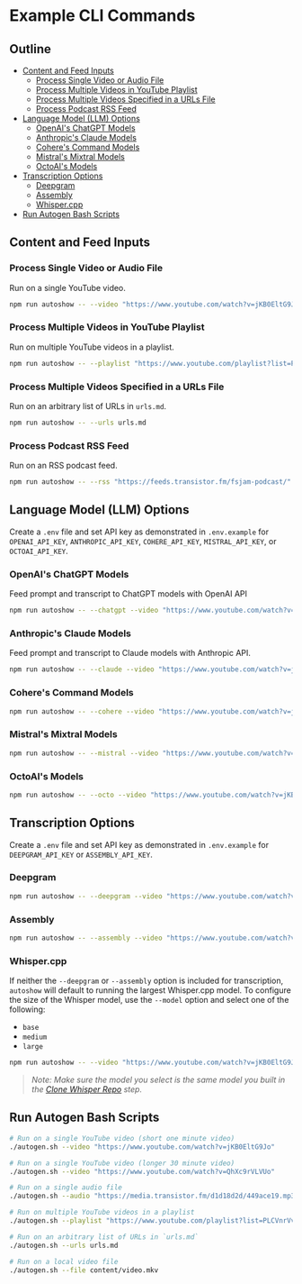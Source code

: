 # Example CLI Commands

## Outline

- [Content and Feed Inputs](#content-and-feed-inputs)
  - [Process Single Video or Audio File](#process-single-video-or-audio-file)
  - [Process Multiple Videos in YouTube Playlist](#process-multiple-videos-in-youtube-playlist)
  - [Process Multiple Videos Specified in a URLs File](#process-multiple-videos-specified-in-a-urls-file)
  - [Process Podcast RSS Feed](#process-podcast-rss-feed)
- [Language Model (LLM) Options](#language-model-llm-options)
  - [OpenAI's ChatGPT Models](#openais-chatgpt-models)
  - [Anthropic's Claude Models](#anthropics-claude-models)
  - [Cohere's Command Models](#coheres-command-models)
  - [Mistral's Mixtral Models](#mistrals-mixtral-models)
  - [OctoAI's Models](#octoais-models)
- [Transcription Options](#transcription-options)
  - [Deepgram](#deepgram)
  - [Assembly](#assembly)
  - [Whisper.cpp](#whispercpp)
- [Run Autogen Bash Scripts](#run-autogen-bash-scripts)

## Content and Feed Inputs

### Process Single Video or Audio File

Run on a single YouTube video.

```bash
npm run autoshow -- --video "https://www.youtube.com/watch?v=jKB0EltG9Jo"
```

### Process Multiple Videos in YouTube Playlist

Run on multiple YouTube videos in a playlist.

```bash
npm run autoshow -- --playlist "https://www.youtube.com/playlist?list=PLCVnrVv4KhXMh4DQBigyvHSRTf2CSj129"
```

### Process Multiple Videos Specified in a URLs File

Run on an arbitrary list of URLs in `urls.md`.

```bash
npm run autoshow -- --urls urls.md
```

### Process Podcast RSS Feed

Run on an RSS podcast feed.

```bash
npm run autoshow -- --rss "https://feeds.transistor.fm/fsjam-podcast/"
```

## Language Model (LLM) Options

Create a `.env` file and set API key as demonstrated in `.env.example` for `OPENAI_API_KEY`, `ANTHROPIC_API_KEY`, `COHERE_API_KEY`, `MISTRAL_API_KEY`, or `OCTOAI_API_KEY`.

### OpenAI's ChatGPT Models

Feed prompt and transcript to ChatGPT models with OpenAI API

```bash
npm run autoshow -- --chatgpt --video "https://www.youtube.com/watch?v=jKB0EltG9Jo"
```

### Anthropic's Claude Models

Feed prompt and transcript to Claude models with Anthropic API.

```bash
npm run autoshow -- --claude --video "https://www.youtube.com/watch?v=jKB0EltG9Jo"
```

### Cohere's Command Models

```bash
npm run autoshow -- --cohere --video "https://www.youtube.com/watch?v=jKB0EltG9Jo"
```

### Mistral's Mixtral Models

```bash
npm run autoshow -- --mistral --video "https://www.youtube.com/watch?v=jKB0EltG9Jo"
```

### OctoAI's Models

```bash
npm run autoshow -- --octo --video "https://www.youtube.com/watch?v=jKB0EltG9Jo"
```

## Transcription Options

Create a `.env` file and set API key as demonstrated in `.env.example` for `DEEPGRAM_API_KEY` or `ASSEMBLY_API_KEY`.

### Deepgram

```bash
npm run autoshow -- --deepgram --video "https://www.youtube.com/watch?v=jKB0EltG9Jo"
```

### Assembly

```bash
npm run autoshow -- --assembly --video "https://www.youtube.com/watch?v=jKB0EltG9Jo"
```

### Whisper.cpp

If neither the `--deepgram` or `--assembly` option is included for transcription, `autoshow` will default to running the largest Whisper.cpp model. To configure the size of the Whisper model, use the `--model` option and select one of the following:

- `base`
- `medium`
- `large`

```bash
npm run autoshow -- --video "https://www.youtube.com/watch?v=jKB0EltG9Jo" --model base
```

> _Note: Make sure the model you select is the same model you built in the [Clone Whisper Repo](#clone-whisper-repo) step._

## Run Autogen Bash Scripts

```bash
# Run on a single YouTube video (short one minute video)
./autogen.sh --video "https://www.youtube.com/watch?v=jKB0EltG9Jo"

# Run on a single YouTube video (longer 30 minute video)
./autogen.sh --video "https://www.youtube.com/watch?v=QhXc9rVLVUo"

# Run on a single audio file
./autogen.sh --audio "https://media.transistor.fm/d1d18d2d/449ace19.mp3"

# Run on multiple YouTube videos in a playlist
./autogen.sh --playlist "https://www.youtube.com/playlist?list=PLCVnrVv4KhXMh4DQBigyvHSRTf2CSj129"

# Run on an arbitrary list of URLs in `urls.md`
./autogen.sh --urls urls.md

# Run on a local video file
./autogen.sh --file content/video.mkv
```